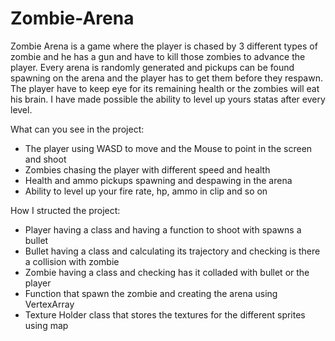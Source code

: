 # Zombie-Arena

Zombie Arena is a game where the player is chased by 3 different types of zombie and he has a gun and have to kill those zombies to advance the player. Every arena is randomly generated and pickups can be found spawning on the arena and the player has to get them before they respawn. The player have to keep eye for its remaining health or the zombies will eat his brain. I have made possible the ability to level up yours statas after every level.

What can you see in the project:
- The player using WASD to move and the Mouse to point in the screen and shoot
- Zombies chasing the player with different speed and health
- Health and ammo pickups spawning and despawing in the arena
- Ability to level up your fire rate, hp, ammo in clip and so on

How I structed the project:
- Player having a class and having a function to shoot with spawns a bullet
- Bullet having a class and calculating its trajectory and checking is there a collision with zombie
- Zombie having a class and checking has it colladed with bullet or the player
- Function that spawn the zombie and creating the arena using VertexArray
- Texture Holder class that stores the textures for the different sprites using map
